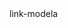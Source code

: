 <!-- or--> link-modela
<!DOCTYPE html>
<html>
<head> 
<title> link-modela
</tile></head>
<body> 
<h2>Jaisingh S's link-modela</h2>
<h3 align="center">welcome to GitHub</h3>
<p><i>This is my first coding in GitHub so,it is very basics of html codes to consists of varies links</i> </p>
<hr width="45px"/>
<ul>
<li bgcolor="red">Google</li>
<li bgcolor="red">Instagram</li>
<li bgcolor="red">Facebook</li>
<li bgcolor="red">Telegram</li>
</ul><br>
<a href="https://www.google.com" target="blank> <button>Google link</button></a>
<a href="https://www.instagram.com" target="blank > <button>Instagram link</button></a>
<a href="https://www.Facebook" target="blank"> <button>Facebook link</button></a>
<a href="https://web.telegram.org" target="blank"> <button>Telegram link</button></a>
</body>
</html>
